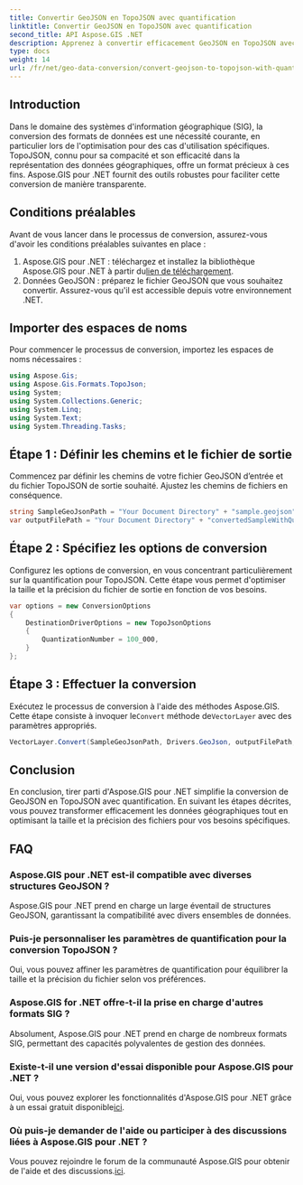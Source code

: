 ```yaml
---
title: Convertir GeoJSON en TopoJSON avec quantification
linktitle: Convertir GeoJSON en TopoJSON avec quantification
second_title: API Aspose.GIS .NET
description: Apprenez à convertir efficacement GeoJSON en TopoJSON avec la quantification à l'aide d'Aspose.GIS pour .NET, en optimisant la taille et la précision des fichiers.
type: docs
weight: 14
url: /fr/net/geo-data-conversion/convert-geojson-to-topojson-with-quantization/
---
```

## Introduction
Dans le domaine des systèmes d'information géographique (SIG), la conversion des formats de données est une nécessité courante, en particulier lors de l'optimisation pour des cas d'utilisation spécifiques. TopoJSON, connu pour sa compacité et son efficacité dans la représentation des données géographiques, offre un format précieux à ces fins. Aspose.GIS pour .NET fournit des outils robustes pour faciliter cette conversion de manière transparente.
## Conditions préalables
Avant de vous lancer dans le processus de conversion, assurez-vous d'avoir les conditions préalables suivantes en place :
1.  Aspose.GIS pour .NET : téléchargez et installez la bibliothèque Aspose.GIS pour .NET à partir du[lien de téléchargement](https://releases.aspose.com/gis/net/).
2. Données GeoJSON : préparez le fichier GeoJSON que vous souhaitez convertir. Assurez-vous qu'il est accessible depuis votre environnement .NET.

## Importer des espaces de noms
Pour commencer le processus de conversion, importez les espaces de noms nécessaires :
```csharp
using Aspose.Gis;
using Aspose.Gis.Formats.TopoJson;
using System;
using System.Collections.Generic;
using System.Linq;
using System.Text;
using System.Threading.Tasks;
```
## Étape 1 : Définir les chemins et le fichier de sortie
Commencez par définir les chemins de votre fichier GeoJSON d’entrée et du fichier TopoJSON de sortie souhaité. Ajustez les chemins de fichiers en conséquence.
```csharp
string SampleGeoJsonPath = "Your Document Directory" + "sample.geojson";
var outputFilePath = "Your Document Directory" + "convertedSampleWithQuantization_out.topojson";
```
## Étape 2 : Spécifiez les options de conversion
Configurez les options de conversion, en vous concentrant particulièrement sur la quantification pour TopoJSON. Cette étape vous permet d'optimiser la taille et la précision du fichier de sortie en fonction de vos besoins.
```csharp
var options = new ConversionOptions
{
    DestinationDriverOptions = new TopoJsonOptions
    {
        QuantizationNumber = 100_000,
    }
};
```
## Étape 3 : Effectuer la conversion
 Exécutez le processus de conversion à l'aide des méthodes Aspose.GIS. Cette étape consiste à invoquer le`Convert` méthode de`VectorLayer` avec des paramètres appropriés.
```csharp
VectorLayer.Convert(SampleGeoJsonPath, Drivers.GeoJson, outputFilePath, Drivers.TopoJson, options);
```

## Conclusion
En conclusion, tirer parti d'Aspose.GIS pour .NET simplifie la conversion de GeoJSON en TopoJSON avec quantification. En suivant les étapes décrites, vous pouvez transformer efficacement les données géographiques tout en optimisant la taille et la précision des fichiers pour vos besoins spécifiques.
## FAQ
### Aspose.GIS pour .NET est-il compatible avec diverses structures GeoJSON ?
Aspose.GIS pour .NET prend en charge un large éventail de structures GeoJSON, garantissant la compatibilité avec divers ensembles de données.
### Puis-je personnaliser les paramètres de quantification pour la conversion TopoJSON ?
Oui, vous pouvez affiner les paramètres de quantification pour équilibrer la taille et la précision du fichier selon vos préférences.
### Aspose.GIS for .NET offre-t-il la prise en charge d'autres formats SIG ?
Absolument, Aspose.GIS pour .NET prend en charge de nombreux formats SIG, permettant des capacités polyvalentes de gestion des données.
### Existe-t-il une version d'essai disponible pour Aspose.GIS pour .NET ?
 Oui, vous pouvez explorer les fonctionnalités d'Aspose.GIS pour .NET grâce à un essai gratuit disponible[ici](https://releases.aspose.com/).
### Où puis-je demander de l'aide ou participer à des discussions liées à Aspose.GIS pour .NET ?
 Vous pouvez rejoindre le forum de la communauté Aspose.GIS pour obtenir de l'aide et des discussions.[ici](https://forum.aspose.com/c/gis/33).